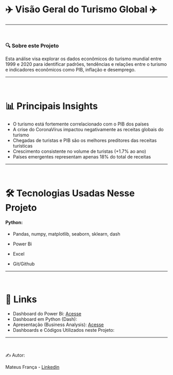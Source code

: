 # ✈️ Visão Geral do Turismo Global ✈️ 

<hr>
<br>

### 🔍 Sobre este Projeto

Esta análise visa explorar os dados econômicos do turismo mundial entre 1999 e 2020 para identificar padrões, tendências e relações entre o turismo e indicadores econômicos como PIB, inflação e desemprego.

<hr>
<br>

# 📊 Principais Insights

- O turismo está fortemente correlacionado com o PIB dos países
- A crise do CoronaVírus impactou negativamente as receitas globais do turismo
- Chegadas de turistas e PIB são os melhores preditores das receitas turísticas
- Crescimento consistente no volume de turistas (+1.7% ao ano)
- Países emergentes representam apenas 18% do total de receitas

<hr>
<br>

# 🛠️ Tecnologias Usadas Nesse Projeto

#### <b>Python:</b>

- Pandas, numpy, matplotlib, seaborn, sklearn, dash

- Power Bi

- Excel

- Git/Github

<hr>
<br>

# 🔗 Links

- Dashboard do Power Bi: <a href="https://app.powerbi.com/view?r=eyJrIjoiYzYxZDQwNzEtODBjMS00YjM4LWE5MGUtNGEyM2Y5MDU3ODkyIiwidCI6IjBjM2IyYzljLWVlYTctNDJlZi04YTYzLTcwOWIyNjU5NzYxOCJ9"> Acesse</a>
- Dashboard em Python (Dash):
- Apresentação (Business Analysis): <a href="https://github.com/RastaDados/Turismo_Global/blob/main/Analise_de_Mercado.md"> Acesse </a>
- Dashboards e Códigos Utilizados neste Projeto:

<hr>
<br>

✍️ Autor:

Mateus França - <a href="https://www.linkedin.com/in/mateus-fran%C3%A7a-775b57113/"> Linkedin </a>

